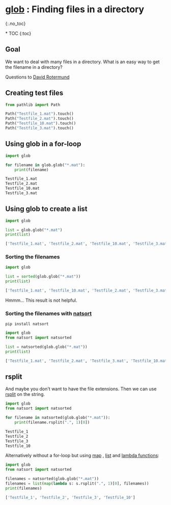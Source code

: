 # [glob](https://docs.python.org/3/library/glob.html) : Finding files in a directory
{:.no_toc}

<nav markdown="1" class="toc-class">
* TOC
{:toc}
</nav>

## Goal
We want to deal with many files in a directory. What is an easy way to get the filename in a directory?

Questions to [David Rotermund](mailto:davrot@uni-bremen.de)

## Creating test files

```python
from pathlib import Path

Path("Testfile_1.mat").touch()
Path("Testfile_2.mat").touch()
Path("Testfile_10.mat").touch()
Path("Testfile_3.mat").touch()
```

## Using glob in a for-loop

```python
import glob

for filename in glob.glob("*.mat"):
    print(filename)
```

```python
Testfile_1.mat
Testfile_2.mat
Testfile_10.mat
Testfile_3.mat
```

## Using glob to create a list

```python
import glob

list = glob.glob("*.mat")
print(list)
```

```python
['Testfile_1.mat', 'Testfile_2.mat', 'Testfile_10.mat', 'Testfile_3.mat']
```

### Sorting the filenames

```python
import glob

list = sorted(glob.glob("*.mat"))
print(list)
```

```python
['Testfile_1.mat', 'Testfile_10.mat', 'Testfile_2.mat', 'Testfile_3.mat']
```
Hmmm... This result is not helpful.

### Sorting the filenames with [natsort](https://pypi.org/project/natsort/)

```shell
pip install natsort
```

```python
import glob
from natsort import natsorted

list = natsorted(glob.glob("*.mat"))
print(list)
```

```python
['Testfile_1.mat', 'Testfile_2.mat', 'Testfile_3.mat', 'Testfile_10.mat']
```

## rsplit 

And maybe you don't want to have the file extensions. Then we can use [rsplit](https://docs.python.org/3/library/stdtypes.html#str.rsplit) on the string.

```python
import glob
from natsort import natsorted

for filename in natsorted(glob.glob("*.mat")):
    print(filename.rsplit(".", 1)[0])
```

```python
Testfile_1
Testfile_2
Testfile_3
Testfile_10
```

Alternatively without a for-loop but using [map](https://docs.python.org/3/library/functions.html#map) ,  [list](https://docs.python.org/3/library/functions.html#func-list) and [lambda functions](https://docs.python.org/3/reference/expressions.html#lambda):

```python
import glob
from natsort import natsorted

filenames = natsorted(glob.glob("*.mat"))
filenames = list(map(lambda s: s.rsplit(".", 1)[0], filenames))
print(filenames)
```

```python
['Testfile_1', 'Testfile_2', 'Testfile_3', 'Testfile_10']
```

